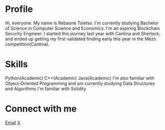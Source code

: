 # Profile
Hi, everyone. My name is Rebaone Tsietso. I'm currently studying Bachelor of Science in Computer Science and Economics. I'm an aspiring Blockchain Security Engineer. I started this journey last year with Cantina and Sherlock, and ended up getting my first validated finding early this year in the Mezo competition(Cantina). 

# Skills
Python(Academic)
C++(Academic)
Java(Academic)
I'm also familiar with Object-Oriented Programming and am currently studying Data Structures and Algorithms
I'm familiar with Solidity 

# Connect with me
[Email](rttsietso@gmail.com)
[X](https://x.com/rttsietso)

